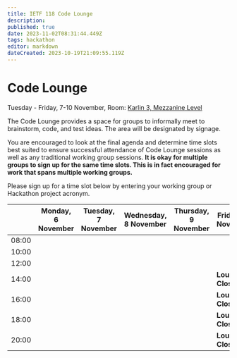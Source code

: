 ```yaml
---
title: IETF 118 Code Lounge
description: 
published: true
date: 2023-11-02T08:31:44.449Z
tags: hackathon
editor: markdown
dateCreated: 2023-10-19T21:09:55.119Z
---
```


# Code Lounge
Tuesday - Friday, 7-10 November, Room: [Karlin 3, Mezzanine Level](https://datatracker.ietf.org/meeting/118/floor-plan)

The Code Lounge provides a space for groups to informally meet to brainstorm, code, and test ideas. The area will be designated by signage. 

You are encouraged to look at the final agenda and determine time slots best suited to ensure successful attendance of Code Lounge sessions as well as any traditional working group sessions. **It is okay for multiple groups to sign up for the same time slots. This is in fact encouraged for work that spans multiple working groups.**

Please sign up for a time slot below by entering your working group or Hackathon project acronym.

|      |  Monday, 6 November | Tuesday, 7 November  | Wednesday, 8 November |  Thursday, 9 November | Friday, 10 November |  
|-------|------|------|------|------|------|
| 08:00 |   |   |       |       |       |
| 10:00 |   |     |      |      |      |
| 12:00 |   |      |      |      |      |     
| 14:00 |   |      |      |      | **Lounge Closed** |
| 16:00 |   |      |      |      | **Lounge Closed** |                         
| 18:00 |   |      |      |      | **Lounge Closed** |  
| 20:00 |   |      |      |     | **Lounge Closed** |

